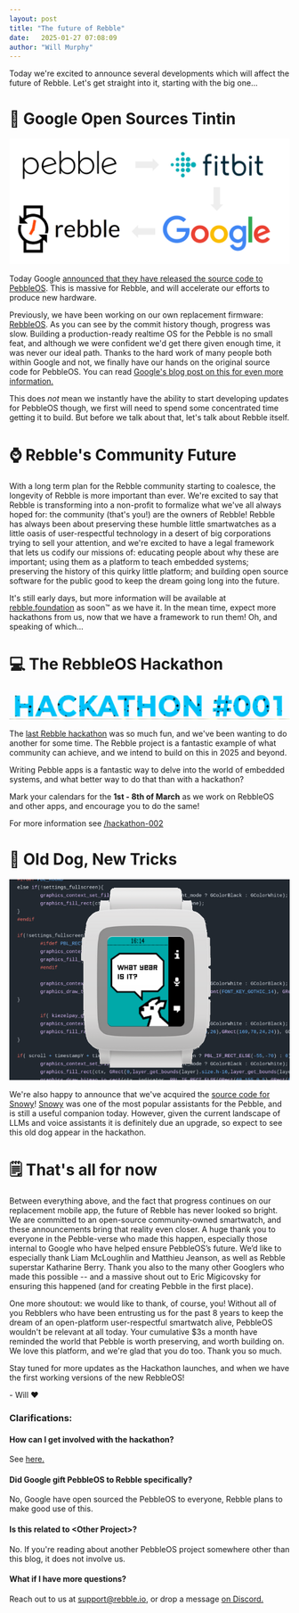 ```yaml
---
layout: post
title: "The future of Rebble"
date:   2025-01-27 07:08:09
author: "Will Murphy"
---
```


Today we're excited to announce several developments which will affect the future of Rebble. Let's get straight into it, starting with the big one...


# 🎉 Google Open Sources Tintin

![](/images/tintin-blog-post/the-loop.png)

Today Google [announced that they have released the source code to PebbleOS](https://github.com/google/pebble). This is massive for Rebble, 
and will accelerate our efforts to produce new hardware.

Previously, we have been working on our own replacement firmware: [RebbleOS](https://github.com/pebble-dev/RebbleOS). As you can see by the commit history though, progress was slow.
Building a production-ready realtime OS for the Pebble is no small feat, and although we were confident we'd get there given enough time, it was never our ideal path.
Thanks to the hard work of many people both within Google and not, we finally have our hands on the original source code for PebbleOS. You can read [Google's blog post on this for even more information.](https://opensource.googleblog.com/2025/01/see-code-that-powered-pebble-smartwatches.html)

This does _not_ mean we instantly have the ability to start developing updates for PebbleOS though, we first will need to spend some concentrated time getting it to build. 
But before we talk about that, let's talk about Rebble itself.

<!--more-->

# ⌚ Rebble's Community Future

With a long term plan for the Rebble community starting to coalesce, the
longevity of Rebble is more important than ever.  We're excited to say that
Rebble is transforming into a non-profit to formalize what we've all always
hoped for: the community (that's you!) are the owners of Rebble!  Rebble has
always been about preserving these humble little smartwatches as a little
oasis of user-respectful technology in a desert of big corporations trying
to sell your attention, and we're excited to have a legal framework that
lets us codify our missions of: educating people about why these are
important; using them as a platform to teach embedded systems; preserving
the history of this quirky little platform; and building open source
software for the public good to keep the dream going long into the future.

It's still early days, but more information will be available at [rebble.foundation](https://rebble.foundation) as soon:tm: as we have it. 
In the mean time, expect more hackathons from us, now that we have a
framework to run them!  Oh, and speaking of which...

# 💻 The RebbleOS Hackathon

![](/images/tintin-blog-post/hackathon-002.gif)

The [last Rebble hackathon](/2023/05/12/a-look-back-at-the-rebble-hackathon.html) was so much fun, and we've been wanting to do another for some time. 
The Rebble project is a fantastic example of what community can achieve, and we intend to build on this in 2025 and beyond. 

Writing Pebble apps is a fantastic way to delve into the world of embedded systems, and what better way to do that than with a hackathon?

Mark your calendars for the **1st - 8th of March** as we work on RebbleOS and other apps, and encourage you to do the same!

For more information see [/hackathon-002](/hackathon-002)

# 🐶 Old Dog, New Tricks

![](/images/tintin-blog-post/snowy.png)

We're also happy to announce that we've acquired the [source code for Snowy](https://github.com/pebble-dev/snowy)! 
[Snowy](https://apps.rebble.io/en_US/application/561960c8a1dd2652af00000d) was one of the most popular assistants for the Pebble, and is still a useful companion today.
However, given the current landscape of LLMs and voice assistants it is definitely due an upgrade, so expect to see this old dog appear in the hackathon.

# 🗒️ That's all for now

Between everything above, and the fact that progress continues on our replacement mobile app, the future of Rebble has never looked so bright. We are committed to an open-source community-owned smartwatch, and these announcements bring that reality even closer.
A huge thank you to everyone in the Pebble-verse who made this happen, especially those internal to Google who have helped ensure PebbleOS’s future. We’d like to especially thank Liam McLoughlin and Matthieu Jeanson, as well as Rebble superstar Katharine Berry. Thank you also to the many other Googlers who made this possible -- and a massive shout out to Eric Migicovsky for ensuring this happened (and for creating Pebble in the first place).

One more shoutout: we would like to thank, of course, you!  Without all of you Rebblers who have been entrusting us for the past 8 years to keep the dream of an open-platform user-respectful smartwatch alive, PebbleOS wouldn't be relevant at all today.  Your cumulative $3s a month have reminded the world that Pebble is worth preserving, and worth building on.  We love this platform, and we're glad that you do too.  Thank you so much.

Stay tuned for more updates as the Hackathon launches, and when we have the first working versions of the new RebbleOS!

\- Will ❤️





### Clarifications:

#### How can I get involved with the hackathon?
See [here.](/hackathon-002/)

#### Did Google gift PebbleOS to Rebble specifically?
No, Google have open sourced the PebbleOS to everyone, Rebble plans to make good use of this.

#### Is this related to \<Other Project\>?
No. If you're reading about another PebbleOS project somewhere other than this blog, it does not involve us.

#### What if I have more questions?
Reach out to us at support@rebble.io, or drop a message [on Discord.](/discord)
